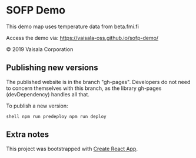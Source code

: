 # SOFP Demo

This demo map uses temperature data from beta.fmi.fi

Access the demo via: https://vaisala-oss.github.io/sofp-demo/

© 2019 Vaisala Corporation

## Publishing new versions

The published website is in the branch "gh-pages". Developers do not need to concern themselves with this branch, as the library gh-pages (devDependency) handles all that.

To publish a new version:

`shell
npm run predeploy
npm run deploy
`

## Extra notes

This project was bootstrapped with [Create React App](https://github.com/facebook/create-react-app).

